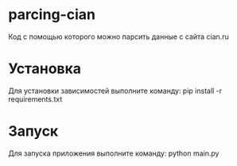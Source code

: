 # parcing-cian
Код с помощью которого можно парсить данные с сайта cian.ru
# Установка
Для установки зависимостей выполните команду:
pip install -r requirements.txt
# Запуск
Для запуска приложения выполните команду:
python main.py
